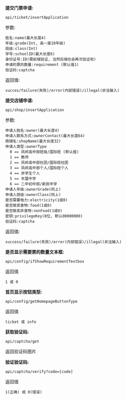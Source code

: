 **提交门票申请:**

    api/ticket/insertApplication
    
参数:

    姓名:name(最大长度4)
    年级:grade(Int, 高一是10年级)
    班级:class(Int)
    学号:schoolID(最大长度6)
    身份证号:ID(需前端验证, 当然后端也会再次验证啦)
    申请的票的数量:requirement (默认值1)
    验证码:captcha
    
返回值:

    succes/failure(失败)/error(内部错误)/illegal(非法输入)

**提交店铺申请:**

    api/shop/insertApplication
    
参数:

    申请人姓名:owner(最大长度4)
    申请人联系方式:ownerContact(最大长度64)
    商铺名:shopName(最大长度32)
    申请人类型:ownerType
      0 == 凤岭高中部班级/国际班 (默认值)
      1 == 教师
      2 == 凤岭高中部社团/国际班社团
      3 == 凤岭高中部个人/国际班个人
      4 == 非学生个人
      5 == 东盟中学
      6 == 二中初中部/新民中学
    申请人年级:ownerGrade(同上)
    申请人班级:ownerClass(同上)
    是否需要电力:electricity(1或0)
    是否贩卖食物:food(1或0)
    是否贩卖非食物:nonFood(1或0)
    密钥:privilegeKey(8位, 默认00000000)
    验证码:captcha

返回值:

    success/failure(失败)/error(内部错误)/illegal(非法输入)

**是否显示需要票的数量文本框:**

    api/config/ifShowRequirementTextbox
    
返回值

    1 或 0

**首页显示按钮类型:**

    api/config/getHomepageButtonType

返回值

    ticket 或 info

**获取验证码:**

    api/captcha/get
    
返回验证码图片

**验证验证码:**

    api/captcha/verify?code=[code]
    
返回值

    1(正确) 或 0(错误)

